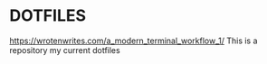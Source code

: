# DOTFILES
https://wrotenwrites.com/a_modern_terminal_workflow_1/
This is a repository my current dotfiles
